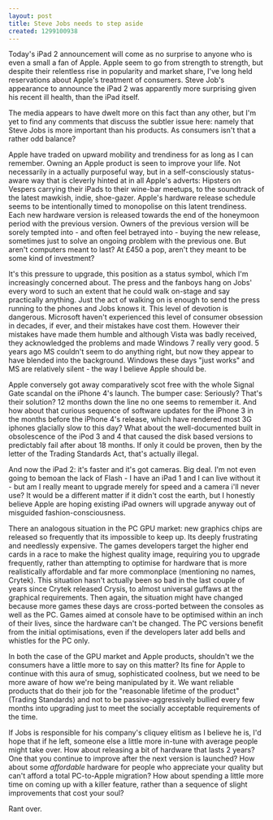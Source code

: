 ```yaml
---
layout: post
title: Steve Jobs needs to step aside
created: 1299100938
---
```

<p>Today's iPad 2 announcement will come as no surprise to anyone who is even a small a fan of Apple. Apple seem to go from strength to strength, but despite their relentless rise in popularity and market share, I've long held reservations about Apple's treatment of consumers. Steve Job's appearance to announce the iPad 2 was apparently more surprising given his recent ill health, than the iPad itself.</p><p>The media appears to have dwelt more on this fact than any other, but I'm yet to find any comments that discuss the subtler issue here: namely that Steve Jobs is more important than his products. As consumers isn't that a rather odd balance?</p><p>Apple have traded on upward mobility and trendiness for as long as I can remember. Owning an Apple product is seen to improve your life. Not necessarily in a actually purposeful way, but in a self-consciously status-aware way that is cleverly hinted at in all Apple's adverts: Hipsters on Vespers carrying their iPads to their wine-bar meetups, to the soundtrack of the latest mawkish, indie, shoe-gazer. Apple's hardware release schedule seems to be intentionally timed to monopolise on this latent trendiness. Each new hardware version is released towards the end of the honeymoon period with the previous version. Owners of the previous version will be sorely tempted into - and often feel betrayed into - buying the new release, sometimes just to solve an ongoing problem with the previous one. But aren't computers meant to last? At £450 a pop, aren't they meant to be some kind of investment?</p><p>It's this pressure to upgrade, this position as a status symbol, which I'm increasingly concerned about. The press and the fanboys hang on Jobs' every word to such an extent that he could walk on-stage and say practically anything. Just the act of walking on is enough to send the press running to the phones and Jobs knows it. This level of devotion is dangerous. Microsoft haven't experienced this level of consumer obsession in decades, if ever, and their mistakes have cost them. However their mistakes have made them humble and although Vista was badly received, they acknowledged the problems and made Windows 7 really very good. 5 years ago MS couldn't seem to do anything right, but now they appear to have blended into the background. Windows these days "just works" and MS are relatively silent - the way I believe Apple should be.</p><p>Apple conversely got away comparatively scot free with the whole Signal Gate scandal on the iPhone 4's launch. The bumper case: Seriously? That's their solution? 12 months down the line no one seems to remember it. And how about that&nbsp;curious sequence of software updates for the iPhone 3 in the months before the iPhone 4's release, which have rendered most 3G iphones glacially slow to this day? What about the well-documented built in obsolescence of the iPod 3 and 4 that caused the disk based versions to predictably fail after about 18 months. If only it could be proven, then by the letter of the Trading Standards Act, that's actually illegal.</p><p>And now the iPad 2: it's faster and it's got cameras. Big deal. I'm not even going to bemoan the lack of Flash - I have an iPad 1 and I can live without it - but am I really meant to upgrade merely for speed and a camera i'll never use? It would be a different matter if it didn't cost the earth, but I honestly believe Apple are hoping existing iPad owners will upgrade anyway out of misguided fashion-consciousness.</p><p>There an analogous situation in the PC GPU market: new graphics chips are released so frequently that its impossible to keep up. Its deeply frustrating and needlessly expensive. The games developers target the higher end cards in a race to make the highest quality image, requiring you to upgrade frequently, rather than attempting to optimise for hardware that is more realistically affordable and far more commonplace (mentioning no names, Crytek). This situation hasn't actually been so bad in the last couple of years since Crytek released Crysis, to almost universal guffaws at the graphical requirements. Then again, the situation might have changed because more games these days are cross-ported between the consoles as well as the PC. Games aimed at console have to be optimised within an inch of their lives, since the hardware can't be changed. The PC versions benefit from the initial optimisations, even if the developers later add bells and whistles for the PC only.</p><p>In both the case of the GPU market and Apple products, shouldn't we the consumers have a little more to say on this matter? Its fine for Apple to continue with this aura of smug, sophisticated coolness, but we need to be more aware of how we're being manipulated by it. We want reliable products that do their job for the "reasonable lifetime of the product" (Trading Standards) and not to be passive-aggressively bullied every few months into upgrading just to meet the socially acceptable requirements of the time.</p><p>If Jobs is responsible for his company's cliquey elitism as I believe he is, I'd hope that if he left, someone else a little more in-tune with average people might take over. How about releasing a bit of hardware that lasts 2 years? One that you continue to improve after the next version is launched? How about some <em>affordable</em> hardware for people who appreciate your quality but can't afford a total PC-to-Apple migration? How about spending a little more time on coming up with a killer feature, rather than a sequence of slight improvements that cost your soul?</p><p>Rant over.</p>

